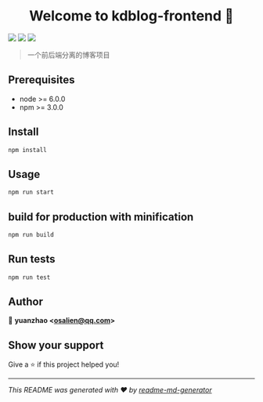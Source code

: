 <h1 align="center">Welcome to kdblog-frontend 👋</h1>
<p>
  <img src="https://img.shields.io/badge/version-2.0.0-blue.svg?cacheSeconds=2592000" />
  <img src="https://img.shields.io/badge/node-%3E%3D%206.0.0-blue.svg" />
  <img src="https://img.shields.io/badge/npm-%3E%3D%203.0.0-blue.svg" />
</p>

> 一个前后端分离的博客项目

## Prerequisites

- node &gt;= 6.0.0
- npm &gt;= 3.0.0

## Install

```sh
npm install
```

## Usage

```sh
npm run start
```

## build for production with minification
```sh
npm run build
```

## Run tests

```sh
npm run test
```

## Author

👤 **yuanzhao &lt;osalien@qq.com&gt;**


## Show your support

Give a ⭐️ if this project helped you!

***
_This README was generated with ❤️ by [readme-md-generator](https://github.com/kefranabg/readme-md-generator)_